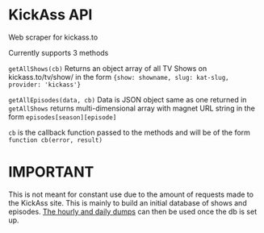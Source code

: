 KickAss API
========
Web scraper for kickass.to

Currently supports 3 methods

`getAllShows(cb)` Returns an object array of all TV Shows on kickass.to/tv/show/ in the form `{show: showname, slug: kat-slug, provider: 'kickass'}`

`getAllEpisodes(data, cb)` Data is JSON object same as one returned in `getAllShows` returns multi-dimensional array with magnet URL string in the form `episodes[season][episode]`

`cb` is the callback function passed to the methods and will be of the form `function cb(error, result)`

IMPORTANT
==============
This is not meant for constant use due to the amount of requests made to the KickAss site. This is mainly to build an initial database of shows and episodes. [The hourly and daily dumps](http://kickass.to/api/) can then be used once the db is set up.